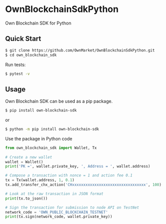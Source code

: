 # OwnBlockchainSdkPython

Own Blockchain SDK for Python

## Quick Start

```bash
$ git clone https://github.com/OwnMarket/OwnBlockchainSdkPython.git
$ cd own_blockchain_sdk
```

Run tests:
```bash
$ pytest -v
```

## Usage

Own Blockchain SDK can be used as a pip package.

```bash
$ pip install own-blockchain-sdk
```

or 

``` bash
$ python -m pip install own-blockchain-sdk
```

Use the package in Python code

```python
from own_blockchain_sdk import Wallet, Tx
    
# Create a new wallet
wallet = Wallet()
print('PK =', wallet.private_key, ', Address = ', wallet.address)

# Compose a transaction with nonce = 1 and action fee 0.1
tx = Tx(wallet.address, 1, 0.1)
tx.add_transfer_chx_action('CHxxxxxxxxxxxxxxxxxxxxxxxxxxxxxxxxx', 100) # Transfer 100 CHX to CHxxx... address.

# Look at the raw transaction in JSON format
print(tx.to_json())

# Sign the transaction for submission to node API on TestNet
network_code = 'OWN_PUBLIC_BLOCKCHAIN_TESTNET'
print(tx.sign(network_code, wallet.private_key))
```
